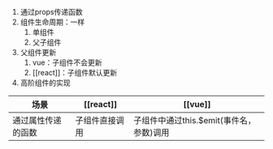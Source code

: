1. 通过props传递函数
2. 组件生命周期：一样
	1. 单组件
	2. 父子组件
3. 父组件更新
	1. vue：子组件不会更新
	2. [[react]]：子组件默认更新
4. 高阶组件的实现

| 场景     | [[react]]      | [[vue]] |
| -------- | -------------- | ------- |
| 通过属性传递的函数 | 子组件直接调用 | 子组件中通过this.$emit(事件名，参数)调用        |

